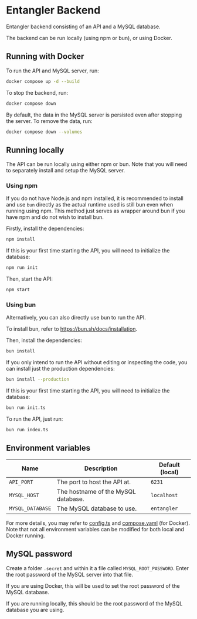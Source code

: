 # Entangler Backend

Entangler backend consisting of an API and a MySQL database.

The backend can be run locally (using npm or bun), or using Docker.

## Running with Docker

To run the API and MySQL server, run:
```sh
docker compose up -d --build
```

To stop the backend, run:
```sh
docker compose down
```

By default, the data in the MySQL server is persisted even after stopping the server. To remove the data, run:
```sh
docker compose down --volumes
```

## Running locally

The API can be run locally using either npm or bun. Note that you will need to separately install and setup the MySQL server.

### Using npm

If you do not have Node.js and npm installed, it is recommended to install and use `bun` directly as the actual runtime used is still bun even when running using npm. This method just serves as wrapper around bun if you have npm and do not wish to install bun.

Firstly, install the dependencies:
```sh
npm install
```

If this is your first time starting the API, you will need to initialize the database:
```sh
npm run init
```

Then, start the API:
```sh
npm start
```

### Using bun

Alternatively, you can also directly use bun to run the API.

To install bun, refer to https://bun.sh/docs/installation.

Then, install the dependencies:
```sh
bun install
```

If you only intend to run the API without editing or inspecting the code, you can install just the production dependencies:
```sh
bun install --production
```

If this is your first time starting the API, you will need to initialize the database:
```sh
bun run init.ts
```

To run the API, just run:
```sh
bun run index.ts
```

## Environment variables
| Name | Description | Default (local) |
| ---- | ----------- | --------------- |
| `API_PORT` | The port to host the API at. | `6231` |
| `MYSQL_HOST` | The hostname of the MySQL database. | `localhost` |
| `MYSQL_DATABASE` | The MySQL database to use. | `entangler` |

For more details, you may refer to [config.ts](./config.ts) and [compose.yaml](./compose.yaml) (for Docker). Note that not all environment variables can be modified for both local and Docker running.

## MySQL password

Create a folder `.secret` and within it a file called `MYSQL_ROOT_PASSWORD`. Enter the root password of the MySQL server into that file.

If you are using Docker, this will be used to set the root password of the MySQL database.

If you are running locally, this should be the root password of the MySQL database you are using.